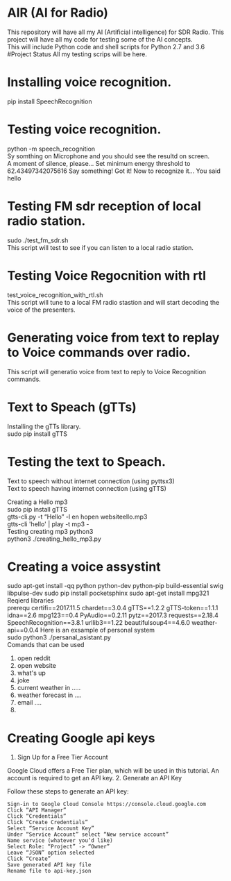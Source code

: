 # AIR (AI for Radio)
This repository will have all my AI (Artificial intelligence) for SDR Radio.
This project will have all my code for testing some of the AI concepts.<br>
This will include Python code and shell scripts for Python 2.7 and 3.6
#Project Status
All my testing scrips will be here.<br>
# Installing voice recognition.
pip install SpeechRecognition<br>
# Testing voice recognition.
python -m speech_recognition<br>
Sy somthing on Microphone and you should see the resultd on screen.<br>
A moment of silence, please...
Set minimum energy threshold to 62.43497342075616
Say something!
Got it! Now to recognize it...
You said hello
# Testing FM sdr reception of local radio station.
sudo ./test_fm_sdr.sh<br>
This script will test to see if you can listen to a local radio station.<br>
# Testing Voice Regocnition with rtl
test_voice_recognition_with_rtl.sh<br>
This script will tune to a local FM radio stastion and will start decoding the voice of the presenters.<br>
# Generating voice from text to replay to Voice commands over radio.
This script will generatio voice from text to reply to Voice Recognition commands.<br>
# Text to Speach (gTTs)
Installing the gTTs library.<br>
sudo pip install gTTS<br>
# Testing the text to Speach.
Text to speech without internet connection (using pyttsx3)<br>
Text to speech having internet connection (using gTTS)<br>

Creating a Hello mp3<br>sudo pip install gTTS<br>
gtts-cli.py -t “Hello” -l en hopen websiteello.mp3<br>
gtts-cli 'hello' | play -t mp3 -<br>
Testing creating mp3 python3<br>
python3 ./creating_hello_mp3.py
# Creating a voice assystint
sudo apt-get install -qq python python-dev python-pip build-essential swig libpulse-dev
sudo pip install pocketsphinx
sudo apt-get install mpg321
Reqierd libraries<br>
prerequ
certifi==2017.11.5
chardet==3.0.4
gTTS==1.2.2
gTTS-token==1.1.1
idna==2.6
mpg123==0.4
PyAudio==0.2.11
pytz==2017.3
requests==2.18.4
SpeechRecognition==3.8.1
urllib3==1.22
beautifulsoup4==4.6.0
weather-api==0.0.4
Here is an exsample of personal system<br>
sudo python3 ./persanal_asistant.py<br>
Comands that can be used<br>
1) open reddit<br>
2) open website<br>
3) what\'s up<br>
4) joke
5) current weather in .....
6) weather forecast in ....
7) email ....
8)
# Creating Google api keys
1. Sign Up for a Free Tier Account

Google Cloud offers a Free Tier plan, which will be used in this tutorial. An account is required to get an API key.
2. Generate an API Key

Follow these steps to generate an API key:

    Sign-in to Google Cloud Console https://console.cloud.google.com
    Click “API Manager”
    Click “Credentials”
    Click “Create Credentials”
    Select “Service Account Key”
    Under “Service Account” select “New service account”
    Name service (whatever you’d like)
    Select Role: “Project” -> “Owner”
    Leave “JSON” option selected
    Click “Create”
    Save generated API key file
    Rename file to api-key.json
